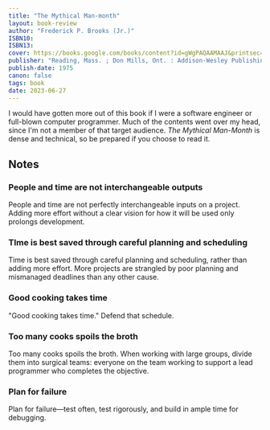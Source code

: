 ```yaml
---
title: "The Mythical Man-month"
layout: book-review
author: "Frederick P. Brooks (Jr.)"
ISBN10: 
ISBN13: 
cover: https://books.google.com/books/content?id=gWgPAQAAMAAJ&printsec=frontcover&img=1&zoom=1&source=gbs_api
publisher: "Reading, Mass. ; Don Mills, Ont. : Addison-Wesley Publishing Company"
publish-date: 1975
canon: false
tags: book
date: 2023-06-27
---
```

I would have gotten more out of this book if I were a software engineer or full-blown computer programmer. Much of the contents went over my head, since I'm not a member of that target audience. *The Mythical Man-Month* is dense and technical, so be prepared if you choose to read it.

## Notes
### People and time are not interchangeable outputs
People and time are not perfectly interchangeable inputs on a project. Adding more effort without a clear vision for how it will be used only prolongs development.

### TIme is best saved through careful planning and scheduling
Time is best saved through careful planning and scheduling, rather than adding more effort. More projects are strangled by poor planning and mismanaged deadlines than any other cause.

### Good cooking takes time
"Good cooking takes time." Defend that schedule.

### Too many cooks spoils the broth
Too many cooks spoils the broth. When working with large groups, divide them into surgical teams: everyone on the team working to support a lead programmer who completes the objective.

### Plan for failure
Plan for failure—test often, test rigorously, and build in ample time for debugging.